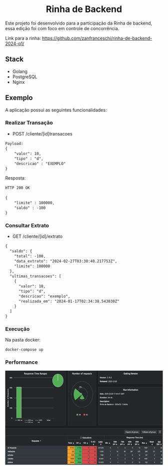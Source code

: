 <h1 align="center"> Rinha de Backend</h1>


Este projeto foi desenvolvido para a participação da Rinha de backend, essa edição foi com foco em controle de concorrência.

Link para a rinha: https://github.com/zanfranceschi/rinha-de-backend-2024-q1/

## Stack

* Golang
* PostgreSQL
* Nginx

## Exemplo
A aplicação possui as seguintes funcionalidades:

### Realizar Transação
* POST /cliente/[id]transacoes
``` 
Payload:
{
    "valor": 10,
    "tipo" : "d",
    "descricao" : "EXEMPLO"
}
```
Resposta:
```
HTTP 200 OK

{
    "limite" : 100000,
    "saldo" : -100
}
```

### Consultar Extrato
* GET /cliente/[id]/extrato
```
{
  "saldo": {
    "total": -100,
    "data_extrato": "2024-02-27T03:30:40.217753Z",
    "limite": 100000
  },
  "ultimas_transacoes": [
    {
      "valor": 10,
      "tipo": "d",
      "descricao": "exemplo",
      "realizada_em": "2024-01-17T02:34:38.543030Z"
    }
  ]
}
``` 
### Execução
Na pasta docker:
```
docker-compose up 
```

### Performance

<p align="center">
  <img src="imagens/performance.png"  width="600" height="300">
</p>
